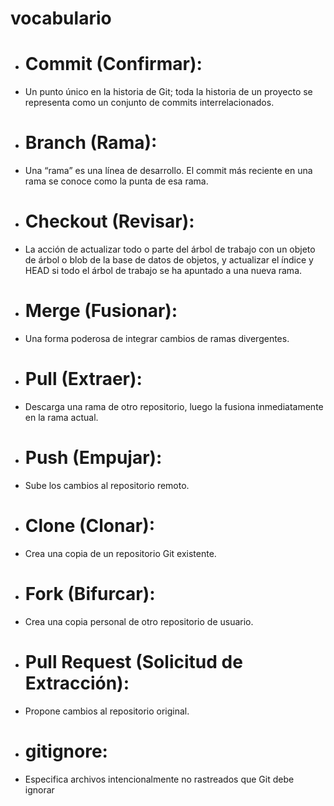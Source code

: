# vocabulario

+ # Commit (Confirmar):
+  Un punto único en la historia de Git; toda la historia de un proyecto se representa como un conjunto de commits interrelacionados.
+ # Branch (Rama):
+  Una “rama” es una línea de desarrollo. El commit más reciente en una rama se conoce como la punta de esa rama.
+ # Checkout (Revisar):
+  La acción de actualizar todo o parte del árbol de trabajo con un objeto de árbol o blob de la base de datos de objetos, y actualizar el índice y HEAD si todo el árbol de trabajo se ha apuntado a una nueva rama.
+ # Merge (Fusionar):
+  Una forma poderosa de integrar cambios de ramas divergentes.
+ # Pull (Extraer):
+  Descarga una rama de otro repositorio, luego la fusiona inmediatamente en la rama actual.
+ # Push (Empujar):
+  Sube los cambios al repositorio remoto.
+ # Clone (Clonar):
+  Crea una copia de un repositorio Git existente.
+ # Fork (Bifurcar):
+  Crea una copia personal de otro repositorio de usuario.
+ # Pull Request (Solicitud de Extracción):
+  Propone cambios al repositorio original.
+ # gitignore:
+  Especifica archivos intencionalmente no rastreados que Git debe ignorar
